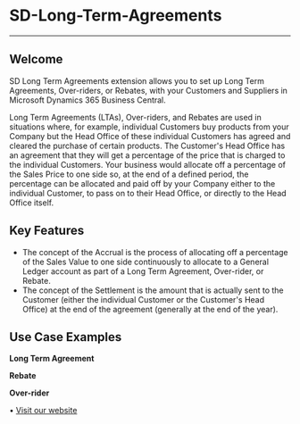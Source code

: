 # SD-Long-Term-Agreements

---

## Welcome
SD Long Term Agreements extension allows you to set up Long Term Agreements, Over-riders, or Rebates, with your Customers and Suppliers in Microsoft Dynamics 365 Business Central.

Long Term Agreements (LTAs), Over-riders, and Rebates are used in situations where, for example, individual Customers buy products from your Company but the Head Office of these individual Customers has agreed and cleared the purchase of certain products.  The Customer's Head Office has an agreement that they will get a percentage of the price that is charged to the individual Customers. Your business would allocate off a percentage of the Sales Price to one side so, at the end of a defined period, the percentage can be allocated and paid off by your Company either to the individual Customer, to pass on to their Head Office, or directly to the Head Office itself.

## Key Features
- The concept of the Accrual is the process of allocating off a percentage of the Sales Value to one side continuously to allocate to a General Ledger account as part of a Long Term Agreement, Over-rider, or Rebate.
- The concept of the Settlement is the amount that is actually sent to the Customer (either the individual Customer or the Customer's Head Office) at the end of the agreement (generally at the end of the year).

## Use Case Examples

**Long Term Agreement** 
<br>

**Rebate**
<br>

**Over-rider**<br>



•	[Visit our website](https://www.dynamicsshop.com/)   
